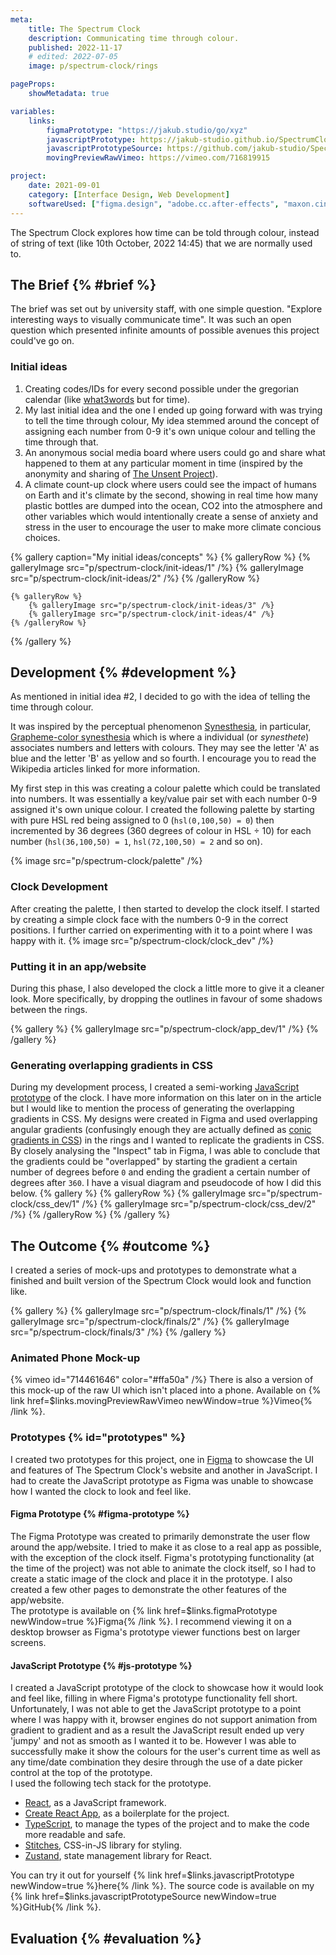 ```yaml
---
meta:
    title: The Spectrum Clock
    description: Communicating time through colour.
    published: 2022-11-17
    # edited: 2022-07-05
    image: p/spectrum-clock/rings

pageProps:
    showMetadata: true

variables:
    links:
        figmaPrototype: "https://jakub.studio/go/xyz"
        javascriptPrototype: https://jakub-studio.github.io/SpectrumClock/build/
        javascriptPrototypeSource: https://github.com/jakub-studio/SpectrumClock
        movingPreviewRawVimeo: https://vimeo.com/716819915

project:
    date: 2021-09-01
    category: [Interface Design, Web Development]
    softwareUsed: ["figma.design", "adobe.cc.after-effects", "maxon.cinema4d", "maxon.redshift"]
---
```

The Spectrum Clock explores how time can be told through colour, instead of string of text (like 10th October, 2022 14:45) that we are normally used to.

## The Brief {% #brief %}
The brief was set out by university staff, with one simple question. "Explore interesting ways to visually communicate time". It was such an open question which presented infinite amounts of possible avenues this project could've go on.

### Initial ideas
1. Creating codes/IDs for every second possible under the gregorian calendar (like [what3words](https://what3words.com/) but for time).
2. My last initial idea and the one I ended up going forward with was trying to tell the time through colour,  My idea stemmed around the concept of assigning each number from 0-9 it's own unique colour and telling the time through that.
3. An anonymous social media board where users could go and share what happened to them at any particular moment in time (inspired by the anonymity and sharing of [The Unsent Project](https://theunsentproject.com/)).
4. A climate count-up clock where users could see the impact of humans on Earth and it's climate by the second, showing in real time how many plastic bottles are dumped into the ocean, CO2 into the atmosphere and other variables which would intentionally create a sense of anxiety and stress in the user to encourage the user to make more climate concious choices.

{% gallery caption="My initial ideas/concepts" %}
    {% galleryRow %}
        {% galleryImage src="p/spectrum-clock/init-ideas/1" /%}
        {% galleryImage src="p/spectrum-clock/init-ideas/2" /%}
    {% /galleryRow %}

    {% galleryRow %}
        {% galleryImage src="p/spectrum-clock/init-ideas/3" /%}
        {% galleryImage src="p/spectrum-clock/init-ideas/4" /%}
    {% /galleryRow %}
{% /gallery %}

## Development {% #development %}
As mentioned in initial idea #2, I decided to go with the idea of telling the time through colour.

It was inspired by the perceptual phenomenon [Synesthesia](https://en.wikipedia.org/wiki/Synesthesia), in particular, [Grapheme-color synesthesia](https://en.wikipedia.org/wiki/Grapheme%E2%80%93color_synesthesia) which is where a individual (or *synesthete*) associates numbers and letters with colours. They may see the letter 'A' as blue and the letter 'B' as yellow and so fourth. I encourage you to read the Wikipedia articles linked for more information.

My first step in this was creating a colour palette which could be translated into numbers. It was essentially a key/value pair set with each number 0-9 assigned it's own unique colour. I created the following palette by starting with pure HSL red being assigned to 0 (`hsl(0,100,50) = 0`) then incremented by 36 degrees (360 degrees of colour in HSL &#247; 10) for each number (`hsl(36,100,50) = 1`, `hsl(72,100,50) = 2` and so on).

{% image src="p/spectrum-clock/palette" /%}

### Clock Development
After creating the palette, I then started to develop the clock itself. I started by creating a simple clock face with the numbers 0-9 in the correct positions.
I further carried on experimenting with it to a point where I was happy with it.
{% image src="p/spectrum-clock/clock_dev" /%}

### Putting it in an app/website
During this phase, I also developed the clock a little more to give it a cleaner look. More specifically, by dropping the outlines in favour of some shadows between the rings.

{% gallery %}
    {% galleryImage src="p/spectrum-clock/app_dev/1" /%}
{% /gallery %}
### Generating overlapping gradients in CSS
During my development process, I created a semi-working [JavaScript prototype](#js-prototype) of the clock. I have more information on this later on in the article but I would like to mention the process of generating the overlapping gradients in CSS. My designs were created in Figma and used overlapping angular gradients (confusingly enough they are actually defined as [conic gradients in CSS](https://developer.mozilla.org/en-US/docs/Web/CSS/gradient/conic-gradient)) in the rings and I wanted to replicate the gradients in CSS. By closely analysing the "Inspect" tab in Figma, I was able to conclude that the gradients could be "overlapped" by starting the gradient a certain number of degrees before `0` and ending the gradient a certain number of degrees after `360`. I have a visual diagram and pseudocode of how I did this below.
{% gallery %}
    {% galleryRow %}
        {% galleryImage src="p/spectrum-clock/css_dev/1" /%}
        {% galleryImage src="p/spectrum-clock/css_dev/2" /%}
    {% /galleryRow %}
{% /gallery %}

## The Outcome {% #outcome %}
I created a series of mock-ups and prototypes to demonstrate what a finished and built version of the Spectrum Clock would look and function like.

{% gallery %}
    {% galleryImage src="p/spectrum-clock/finals/1" /%}
    {% galleryImage src="p/spectrum-clock/finals/2" /%}
    {% galleryImage src="p/spectrum-clock/finals/3" /%}
{% /gallery %}

### Animated Phone Mock-up
{% vimeo id="714461646" color="#ffa50a" /%}
There is also a version of this mock-up of the raw UI which isn't placed into a phone. Available on {% link href=$links.movingPreviewRawVimeo newWindow=true %}Vimeo{% /link %}.

### Prototypes {% id="prototypes" %}
I created two prototypes for this project, one in [Figma](https://www.figma.com/) to showcase the UI and features of The Spectrum Clock's website and another in JavaScript. I had to create the JavaScript prototype as Figma was unable to showcase how I wanted the clock to look and feel like.

#### Figma Prototype {% #figma-prototype %}
The Figma Prototype was created to primarily demonstrate the user flow around the app/website. I tried to make it as close to a real app as possible, with the exception of the clock itself. Figma's prototyping functionality (at the time of the project) was not able to animate the clock itself, so I had to create a static image of the clock and place it in the prototype. I also created a few other pages to demonstrate the other features of the app/website.  
The prototype is available on {% link href=$links.figmaPrototype newWindow=true %}Figma{% /link %}. I recommend viewing it on a desktop browser as Figma's prototype viewer functions best on larger screens.

#### JavaScript Prototype {% #js-prototype %}  
I created a JavaScript prototype of the clock to showcase how it would look and feel like, filling in where Figma's prototype functionality fell short. Unfortunately, I was not able to get the JavaScript prototype to a point where I was happy with it, browser engines do not support animation from gradient to gradient and as a result the JavaScript result ended up very 'jumpy' and not as smooth as I wanted it to be. However I was able to successfully make it show the colours for the user's current time as well as any time/date combination they desire through the use of a date picker control at the top of the prototype.  
I used the following tech stack for the prototype.
- [React](https://reactjs.org/), as a JavaScript framework.
- [Create React App](https://create-react-app.dev/), as a boilerplate for the project.
- [TypeScript](https://www.typescriptlang.org/), to manage the types of the project and to make the code more readable and safe.
- [Stitches](https://stitches.dev/), CSS-in-JS library for styling.
- [Zustand](https://docs.pmnd.rs/zustand), state management library for React.

You can try it out for yourself {% link href=$links.javascriptPrototype newWindow=true %}here{% /link %}.
The source code is available on my {% link href=$links.javascriptPrototypeSource newWindow=true %}GitHub{% /link %}.

## Evaluation {% #evaluation %}

